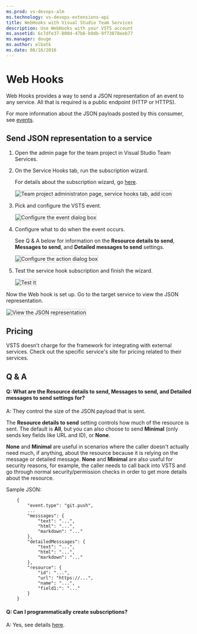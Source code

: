 ```yaml
---
ms.prod: vs-devops-alm
ms.technology: vs-devops-extensions-api
title: WebHooks with Visual Studio Team Services
description: Use WebHooks with your VSTS account
ms.assetid: 6c7dfe37-800d-47b8-b9db-9f73878eeb77
ms.manager: douge
ms.author: elbatk
ms.date: 08/16/2016
---
```


# Web Hooks

Web Hooks provides a way to send a JSON representation of an event to any service.
All that is required is a public endpoint (HTTP or HTTPS).

For more information about the JSON payloads posted by this consumer, see [events](../events.md).

## Send JSON representation to a service

1. Open the admin page for the team project in Visual Studio Team Services.

2. On the Service Hooks tab, run the subscription wizard.

   For details about the subscription wizard, go [here](../index.md). 

   <img alt="Team project administraton page, service hooks tab, add icon" src="./_img/webhooks/add-service-hook.png" style="border: 1px solid #CCCCCC" />

3. Pick and configure the VSTS event.

   <img alt="Configure the event dialog box" src="./_img/webhooks/configure-event.png" style="border: 1px solid #CCCCCC" />

4. Configure what to do when the event occurs. 

   See Q & A below for information on the **Resource details to send**,
   **Messages to send**, and **Detailed messages to send** settings.

   <img alt="Configure the action dialog box" src="./_img/webhooks/configure-action.png" style="border: 1px solid #CCCCCC" />

5. Test the service hook subscription and finish the wizard.

   <img alt="Test it" src="./_img/webhooks/test.png" style="border: 1px solid #CCCCCC" />

Now the Web hook is set up. Go to the target service to view the JSON representation. 

<img alt="View the JSON representation" src="./_img/webhooks/request-bin.png" style="border: 1px solid #CCCCCC" />

## Pricing
VSTS doesn't charge for the framework for integrating with external services. Check out the specific service's site
for pricing related to their services. 

## Q & A

<!-- BEGINSECTION class="m-qanda" -->

#### Q: What are the Resource details to send, Messages to send, and Detailed messages to send settings for?

A: They control the size of the JSON payload that is sent.

The **Resource details to send** setting controls how much of the resource is sent.
The default is **All**, but you can also choose to send **Minimal** (only sends key fields like URL and ID), or **None**.

**None** and **Minimal** are useful in scenarios where the caller doesn't actually need much,
if anything, about the resource because it is relying on the message or detailed message.
**None** and **Minimal** are also useful for security reasons, for example,
the caller needs to call back into VSTS and go through normal security/permission checks 
in order to get more details about the resource.

Sample JSON:

```
	{
	    "event.type": "git.push",
	    ...
	    "messsages": {
	        "text": "...",
	        "html": "...",
	        "markdown": "..."
	    },
	    "detailedMesssages": {
	        "text": "...",
	        "html": "...",
	        "markdown": "..."
	    },
	    "resource": {
	        "id": "...",
	        "url": "https://...",
	        "name": "...",
	        "field1:": "..."
	    }
	}	
```

#### Q: Can I programmatically create subscriptions?

A: Yes, see details [here](../create-subscription.md).

<!-- ENDSECTION -->